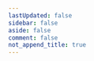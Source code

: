 ```yaml
---
lastUpdated: false
sidebar: false
aside: false
comment: false
not_append_title: true
---
```


<script lang="ts" setup>
import TagPage from '../.vitepress/theme/components/TagPage.vue'
</script>

<ClientOnly>
<TagPage/>
</ClientOnly>
